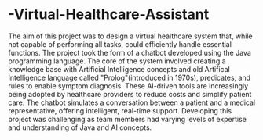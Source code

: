 # -Virtual-Healthcare-Assistant
The aim of this project was to design a virtual healthcare system that, while not capable of performing all tasks, could efficiently handle essential functions. The project took the form of a chatbot developed using the Java programming language. The core of the system involved creating a knowledge base with Artificial Intelligence concepts and old Artifical Intelligence language called "Prolog"(introduced in 1970s), predicates, and rules to enable symptom diagnosis. These AI-driven tools are increasingly being adopted by healthcare providers to reduce costs and simplify patient care. The chatbot simulates a conversation between a patient and a medical representative, offering intelligent, real-time support. Developing this project was challenging as team members had varying levels of expertise and understanding of Java and AI concepts. 
